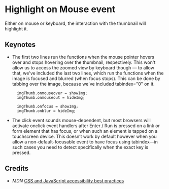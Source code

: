 # Highlight on Mouse event

Either on mouse or keyboard, the interaction with the thumbnail will highlight it.


## Keynotes

* The first two lines run the functions when the mouse pointer hovers over and stops hovering over the thumbnail, respectively. This won't allow us to access the zoomed view by keyboard though — to allow that, we've included the last two lines, which run the functions when the image is focused and blurred (when focus stops). This can be done by tabbing over the image, because we've included tabindex="0" on it.

        imgThumb.onmouseover = showImg;
        imgThumb.onmouseout = hideImg;

        imgThumb.onfocus = showImg;
        imgThumb.onblur = hideImg;

* The click event sounds mouse-dependent, but most browsers will activate onclick event handlers after Enter / Run is pressed on a link or form element that has focus, or when such an element is tapped on a touchscreen device. This doesn’t work by default however when you allow a non-default-focusable event to have focus using tabindex—in such cases you need to detect specifically when the exact key is pressed.

## Credits

- _MDN_ [CSS and JavaScript accessibility best practices](https://developer.mozilla.org/en-US/docs/Learn/Accessibility/CSS_and_JavaScript)
